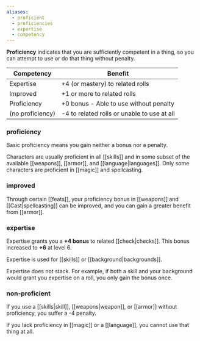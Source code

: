 ```yaml
---
aliases:
  - proficient
  - proficiencies
  - expertise
  - competency
---
```

**Proficiency** indicates that you are sufficiently competent in a thing, so you can attempt to use or do that thing without penalty.  

| Competency       | Benefit                                     |
| ---------------- | ------------------------------------------- |
| Expertise        | +4 (or mastery) to related rolls            |
| Improved         | +1 or more to related rolls                 |
| Proficiency      | +0 bonus - Able to use without penalty      |
| (no proficiency) | -4 to related rolls or unable to use at all |
### proficiency

Basic proficiency means you gain neither a bonus nor a penalty.

Characters are usually proficient in all [[skills]] and in some subset of the available [[weapons]], [[armor]], and [[language|languages]].  Only some characters are proficient in [[magic]] and spellcasting.

### improved

Through certain [[feats]], your proficiency bonus in [[weapons]] and [[Cast|spellcasting]] can be improved, and you can gain a greater benefit from [[armor]].

### expertise

Expertise grants you a **+4 bonus** to related [[check|checks]].  This bonus increased to **+6** at level 6.  

Expertise is used for [[skills]] or [[background|backgrounds]]. 

Expertise does not stack.  For example, if both a skill and your background would grant you expertise on a roll, you only gain the bonus once.

### non-proficient

If you use a [[skills|skill]], [[weapons|weapon]], or [[armor]] without proficiency, you suffer a -4 penalty.

If you lack proficiency in [[magic]] or a [[language]], you cannot use that thing at all.
